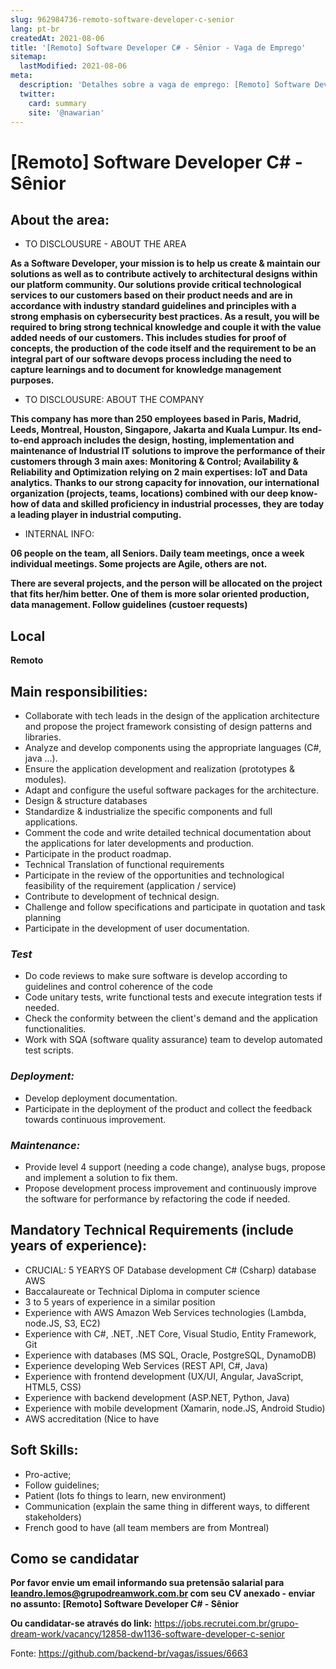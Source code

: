 ```yaml
---
slug: 962984736-remoto-software-developer-c-senior
lang: pt-br
createdAt: 2021-08-06
title: '[Remoto] Software Developer C# - Sênior - Vaga de Emprego'
sitemap:
  lastModified: 2021-08-06
meta:
  description: 'Detalhes sobre a vaga de emprego: [Remoto] Software Developer C# - Sênior'
  twitter:
    card: summary
    site: '@nawarian'
---
```


# [Remoto] Software Developer C# - Sênior

## About the area:

- TO DISCLOUSURE - ABOUT THE AREA

**As a Software Developer, your mission is to help us create & maintain our solutions as well as to contribute actively to architectural designs within our platform community. Our solutions provide critical technological services to our customers based on their product needs and are in accordance with industry standard guidelines and principles with a strong emphasis on cybersecurity best practices. As a result, you will be required to bring strong technical knowledge and couple it with the value added needs of our customers. This includes studies for proof of concepts, the production of the code itself and the requirement to be an integral part of our software devops process including the need to capture learnings and to document for knowledge management purposes.**

- TO DISCLOUSURE: ABOUT THE COMPANY

**This company has more than 250 employees based in Paris, Madrid, Leeds, Montreal, Houston, Singapore, Jakarta and Kuala Lumpur. Its end-to-end approach includes the design, hosting, implementation and maintenance of Industrial IT solutions to improve the performance of their customers through 3 main axes: Monitoring & Control; Availability & Reliability and Optimization relying on 2 main expertises: IoT and Data analytics. Thanks to our strong capacity for innovation, our international organization (projects, teams, locations) combined with our deep know-how of data and skilled proficiency in industrial processes, they are today a leading player in industrial computing.**

- INTERNAL INFO:

**06 people on the team, all Seniors. Daily team meetings, once a week individual meetings. Some projects are Agile, others are not.**

**There are several projects, and the person will be allocated on the project that fits her/him better. One of them is more solar oriented production, data management. Follow guidelines (custoer requests)**

## Local
**Remoto**

## Main responsibilities:

- Collaborate with tech leads in the design of the application architecture and propose the project framework consisting of design patterns and libraries.
- Analyze and develop components using the appropriate languages (C#, java ...).
- Ensure the application development and realization (prototypes & modules).
- Adapt and configure the useful software packages for the architecture.
- Design & structure databases
- Standardize & industrialize the specific components and full applications.
- Comment the code and write detailed technical documentation about the applications for later developments and production.
- Participate in the product roadmap.
- Technical Translation of functional requirements
- Participate in the review of the opportunities and technological feasibility of the requirement (application / service)
- Contribute to development of technical design.
- Challenge and follow specifications and participate in quotation and task planning
- Participate in the development of user documentation.

### _Test_

- Do code reviews to make sure software is develop according to guidelines and control coherence of the code
- Code unitary tests, write functional tests and execute integration tests if needed.
- Check the conformity between the client's demand and the application functionalities.
- Work with SQA (software quality assurance) team to develop automated test scripts.

### _Deployment:_

- Develop deployment documentation.
- Participate in the deployment of the product and collect the feedback towards continuous improvement.

### _Maintenance:_

- Provide level 4 support (needing a code change), analyse bugs, propose and implement a solution to fix them.
- Propose development process improvement and continuously improve the software for performance by refactoring the code if needed.

## Mandatory Technical Requirements (include years of experience):

- CRUCIAL: 5 YEARYS OF Database development C# (Csharp) database AWS
- Baccalaureate or Technical Diploma in computer science
- 3 to 5 years of experience in a similar position
- Experience with AWS Amazon Web Services technologies (Lambda, node.JS, S3, EC2)
- Experience with C#, .NET, .NET Core, Visual Studio, Entity Framework, Git
- Experience with databases (MS SQL, Oracle, PostgreSQL, DynamoDB)
- Experience developing Web Services (REST API, C#, Java)
- Experience with frontend development (UX/UI, Angular, JavaScript, HTML5, CSS)
- Experience with backend development (ASP.NET, Python, Java)
- Experience with mobile development (Xamarin, node.JS, Android Studio)
- AWS accreditation (Nice to have

## Soft Skills:

- Pro-active;
- Follow guidelines;
- Patient (lots fo things to learn, new environment)
- Communication (explain the same thing in different ways, to different stakeholders)
- French good to have (all team members are from Montreal)

## Como se candidatar

**Por favor envie um email informando sua pretensão salarial para leandro.lemos@grupodreamwork.com.br com seu CV anexado - enviar no assunto: [Remoto] Software Developer C# - Sênior**

**Ou candidatar-se através do link:** https://jobs.recrutei.com.br/grupo-dream-work/vacancy/12858-dw1136-software-developer-c-senior

Fonte: https://github.com/backend-br/vagas/issues/6663